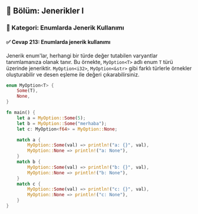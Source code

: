 ## 📘 Bölüm: Jenerikler I  
### 🔹 Kategori: Enumlarda Jenerik Kullanımı  
#### ✅ Cevap 213: Enumlarda jenerik kullanımı

Jenerik enum'lar, herhangi bir türde değer tutabilen varyantlar tanımlamanıza olanak tanır. Bu örnekte, `MyOption<T>` adlı enum `T` türü üzerinde jeneriktir. `MyOption<i32>`, `MyOption<&str>` gibi farklı türlerle örnekler oluşturabilir ve desen eşleme ile değeri çıkarabilirsiniz.

```rust
enum MyOption<T> {
    Some(T),
    None,
}

fn main() {
    let a = MyOption::Some(5);
    let b = MyOption::Some("merhaba");
    let c: MyOption<f64> = MyOption::None;

    match a {
        MyOption::Some(val) => println!("a: {}", val),
        MyOption::None => println!("a: None"),
    }
    match b {
        MyOption::Some(val) => println!("b: {}", val),
        MyOption::None => println!("b: None"),
    }
    match c {
        MyOption::Some(val) => println!("c: {}", val),
        MyOption::None => println!("c: None"),
    }
}
```
